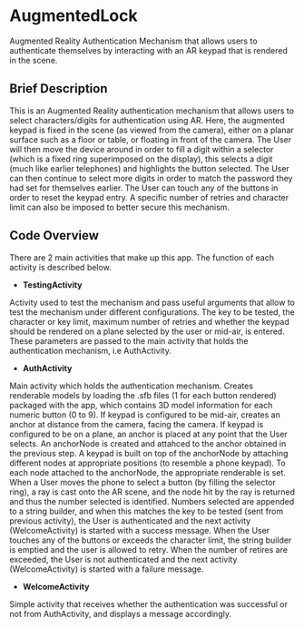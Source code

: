 # AugmentedLock

Augmented Reality Authentication Mechanism that allows users to authenticate themselves by interacting with an AR keypad that is rendered in the scene.

## Brief Description
This is an Augmented Reality authentication mechanism that allows users to select characters/digits for authentication using AR. Here, the augmented keypad is fixed in the scene (as viewed from the camera), either on a planar surface such as a floor or table, or floating in front of the camera. The User will then move the device around in order to fill a digit within a selector (which is a fixed ring superimposed on the display), this selects a digit (much like earlier telephones) and highlights the button selected. The User can then continue to select more digits in order to match the password they had set for themselves earlier. The User can touch any of the buttons in order to reset the keypad entry. A specific number of retries and character limit can also be imposed to better secure this mechanism.

## Code Overview

There are 2 main activities that make up this app. The function of each activity is described below.

* **TestingActivity**

Activity used to test the mechanism and pass useful arguments that allow to test the mechanism under different configurations. The key to be tested, the character or key limit, maximum number of retries and whether the keypad should be rendered on a plane selected by the user or mid-air, is entered. These parameters are passed to the main activity that holds the authentication mechanism, i.e AuthActivity.

* **AuthActivity**

Main activity which holds the authentication mechanism. Creates renderable models by loading the .sfb files (1 for each button rendered) packaged with the app, which contains 3D model information for each numeric button (0 to 9). If keypad is configured to be mid-air, creates an anchor at distance from the camera, facing the camera. If keypad is configured to be on a plane, an anchor is placed at any point that the User selects. An anchorNode is created and attahced to the anchor obtained in the previous step. A keypad is built on top of the anchorNode by attaching different nodes at appropriate positions (to resemble a phone keypad). To each node attached to the anchorNode, the appropriate renderable is set. When a User moves the phone to select a button (by filling the selector ring), a ray is cast onto the AR scene, and the node hit by the ray is returned and thus the number selected is identified. Numbers selected are appended to a string builder, and when this matches the key to be tested (sent from previous activity), the User is authenticated and the next activity (WelcomeActivity) is started with a success message. When the User touches any of the buttons or exceeds the character limit, the string builder is emptied and the user is allowed to retry. When the number of retires are exceeded, the User is not authenticated and the next activity (WelcomeActivity) is started with a failure message.

* **WelcomeActivity**

Simple activity that receives whether the authentication was successful or not from AuthActivity, and displays a message accordingly.
